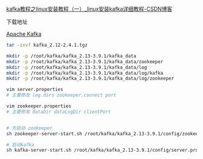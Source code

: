 [kafka教程之linux安装教程（一）_linux安装kafka详细教程-CSDN博客](https://blog.csdn.net/weixin_42109071/article/details/107564094)



下载地址

[Apache Kafka](https://kafka.apache.org/downloads)



```bash
tar -zxvf kafka_2.12-2.4.1.tgz 

mkdir -p /root/kafka/kafka_2.13-3.9.1/kafka_data
mkdir -p /root/kafka/kafka_2.13-3.9.1/kafka_data/zookeeper  
mkdir -p /root/kafka/kafka_2.13-3.9.1/kafka_data/log 
mkdir -p /root/kafka/kafka_2.13-3.9.1/kafka_data/log/kafka  
mkdir -p /root/kafka/kafka_2.13-3.9.1/kafka_data/log/zookeeper  

vim server.properties
# 主要修改 log.dirs zookeeper.connect port

vim zookeeper.properties
# 主要修改 dataDir dataLogDir clientPort


# 先启动 zookeeper
sh zookeeper-server-start.sh /root/kafka/kafka_2.13-3.9.1/config/zookeeper.properties

# 启动kafka
sh kafka-server-start.sh /root/kafka/kafka_2.13-3.9.1/config/server.properties
```

